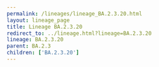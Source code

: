 ```yaml
---
permalink: /lineages/lineage_BA.2.3.20.html
layout: lineage_page
title: Lineage BA.2.3.20
redirect_to: ../lineage.html?lineage=BA.2.3.20
lineage: BA.2.3.20
parent: BA.2.3
children: ['BA.2.3.20']
---
```

